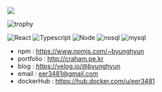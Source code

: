 <!-- ![trophy](https://github-profile-trophy.vercel.app/?username=byunghyun) -->
<!-- ![byunghyun's github stats](https://github-readme-stats.vercel.app/api?username=byunghyun&show_icons=true) -->
<!-- [![byunghyun's github stats](https://github-readme-stats.vercel.app/api/top-langs/?username=byunghyun&show_icons=true&hide_border=true&title_color=004386&icon_color=004386&layout=compact)](https://github.com/byunghyun)
 -->
 
![](https://komarev.com/ghpvc/?username=byunghyun&color=red)
<!-- 
[![byunghyun's github stats](https://github-readme-stats.vercel.app/api/top-langs/?username=byunghyun&show_icons=true&hide_border=true&title_color=004386&icon_color=004386&layout=compact)](https://github.com/byunghyun) -->
![trophy](https://github-profile-trophy.vercel.app/?username=byunghyun)

![React](https://img.shields.io/badge/-React(Next.js)-007acc?style=for-the-badge&logo=react&logoColor=fff)
![Typescript](https://img.shields.io/badge/-TypeScript-007acc?style=for-the-badge&logo=typescript&logoColor=fff)
![Node](https://img.shields.io/badge/-Nodejs(Express)-6fba53?style=for-the-badge&logo=node.js&logoColor=fff)
![nosql](https://img.shields.io/badge/-nosql(mongodb)-6fba53?style=for-the-badge&logo=mysql&logoColor=fff)
![mysql](https://img.shields.io/badge/-mysql-de8a00?style=for-the-badge&logo=mysql&logoColor=fff)

<!-- ![trophy](https://github-profile-trophy.vercel.app/?username=byunghyun) -->
- npm : <a href='https://www.npmjs.com/~byunghyun'>https://www.npmjs.com/~byunghyun</a>
- portfolio : http://craham.pe.kr
- blog : https://velog.io/@byunghyun
- email : eer3481@gmail.com
- dockerHub : https://hub.docker.com/u/eer3481

